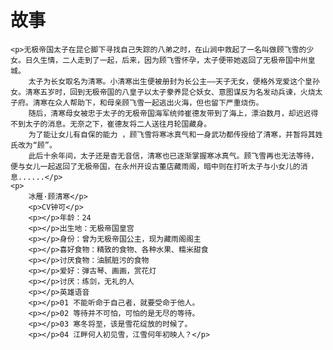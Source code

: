 <!DOCTYPE html>
<html lang="en">
<head>
    <meta charset="UTF-8">
    <meta name="viewport" content="width=device-width, initial-scale=1.0">
    <meta http-equiv="X-UA-Compatible" content="ie=edge">
    <title>Document</title>
</head>
<body>
    <h1>故事</h1>
   
    <p>无极帝国太子在昆仑脚下寻找自己失踪的八弟之时，在山涧中救起了一名叫做顾飞雪的少女。日久生情，二人走到了一起，后来，因为顾飞雪怀孕，太子便带她返回了无极帝国中州皇城。
        太子为长女取名为清寒。小清寒出生便被册封为长公主——天子无女，便格外宠爱这个皇孙女。清寒五岁时，回到无极帝国的八皇子以太子豢养昆仑妖女、意图谋反为名发动兵谏，火烧太子府。清寒在众人帮助下，和母亲顾飞雪一起逃出火海，但也留下严重烧伤。
        随后，清寒母女被忠于太子的无极帝国海军统帅崔德友带到了海上，漂泊数月，却迟迟得不到太子的消息。无奈之下，崔德友将二人送往月轮国藏身。
        为了能让女儿有自保的能力 ，顾飞雪将寒冰真气和一身武功都传授给了清寒，并暂将其姓氏改为“顾”。
        此后十余年间，太子还是杳无音信，清寒也已逐渐掌握寒冰真气。顾飞雪再也无法等待，便与女儿一起返回了无极帝国，在永州开设古董店藏雨阁，暗中则在打听太子与小女儿的消息......</p>
    <p>
        冰雁·顾清寒</p>
        <p>CV钟可</p>
        <p></p>年龄：24
        <p></p>出生地：无极帝国皇宫
        <p></p>身份：曾为无极帝国公主，现为藏雨阁阁主
        <p></p>喜好食物：精致的食物、各种水果、糯米甜食
        <p></p>讨厌食物：油腻脏污的食物
        <p></p>爱好：弹古琴、画画，赏花灯
        <p></p>讨厌：练剑，无礼的人
        <p></p>英雄语音
        <p></p>01 不能听命于自己者，就要受命于他人。
        <p></p>02 等待并不可怕，可怕的是无尽的等待。
        <p></p>03 寒冬将至，该是雪花绽放的时候了。
        <p></p>04 江畔何人初见雪，江雪何年初映人？</p>
</body>
</html>
